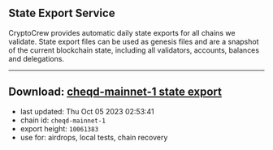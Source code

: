 ## State Export Service
CryptoCrew provides automatic daily state exports for all chains we validate. State export files can be used as genesis files and are a snapshot of the current blockchain state, including all validators, accounts, balances and delegations.

---
**Download: [cheqd-mainnet-1 state export](https://dl.ccvalidators.com/SERVICE/cheqd/cheqd-mainnet-1_export_10061383.json)**
---

- last updated: Thu Oct 05 2023 02:53:41
- chain id: `cheqd-mainnet-1`
- export height: `10061383`
- use for: airdrops, local tests, chain recovery
